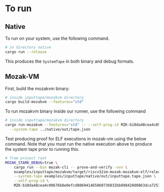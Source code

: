 # To run

## Native

To run on your system, use the following command.
```sh
# in directory native
cargo run --release
```

This produces the `SystemTape` in both binary and debug formats.

## Mozak-VM

First, build the mozakvm binary:

```sh
# inside inputtape/mozakvm directory
cargo build-mozakvm --features="std"
```

To run mozakvm binary inside our runner, use the following command

```sh
# inside inputtape/mozakvm directory
cargo run-mozakvm --features="std" -- --self-prog-id MZK-b10da48cea4c09676b8e0efcd806941465060736032bb898420d0863dca72538 \
  --system-tape ../native/out/tape.json
```

Test producing proof for ELF executions in mozak-vm using the below command. Note that you must run
the native execution above to produce the system tape prior to running this.

```sh
# from project root
MOZAK_STARK_DEBUG=true \
    cargo run --bin mozak-cli -- prove-and-verify -vvv \
    examples/inputtape/mozakvm/target/riscv32im-mozak-mozakvm-elf/release/inputtape-mozakvm \
    --system-tape examples/inputtape/native/out/inputtape.tape.json \
    --self-prog-id \
    MZK-b10da48cea4c09676b8e0efcd806941465060736032bb898420d0863dca72538;
```
